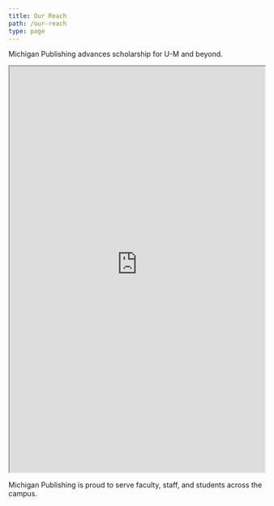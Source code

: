 ```yaml
---
title: Our Reach
path: /our-reach
type: page
---
```

Michigan Publishing advances scholarship for U-M and beyond.

<iframe title="Readership map" width="100%" height="800" src="https://services.publishing.umich.edu/readership-map/"></iframe>



 Michigan Publishing is proud to serve faculty, staff, and students across the campus.
